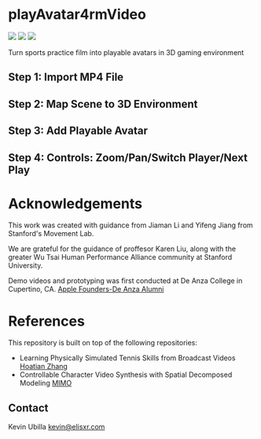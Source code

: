 # playAvatar4rmVideo
![](https://img.shields.io/static/v1?label=python&message=3.6|3.7&color=blue)
![](https://img.shields.io/static/v1?label=pytorch&message=1.4&color=<COLOR>)
[![](https://img.shields.io/static/v1?label=license&message=BSD3&color=green)](./License.txt)

Turn sports practice film into playable avatars in 3D gaming environment

## Step 1: Import MP4 File

## Step 2: Map Scene to 3D Environment

## Step 3: Add Playable Avatar 

## Step 4: Controls: Zoom/Pan/Switch Player/Next Play 



# Acknowledgements

This work was created with guidance from Jiaman Li and Yifeng Jiang from Stanford's Movement Lab.

We are grateful for the guidance of proffesor Karen Liu, along with the greater Wu Tsai Human Performance Alliance community at Stanford University.

Demo videos and prototyping was first conducted at De Anza College in Cupertino, CA. [Apple Founders-De Anza Alumni](https://apple.fandom.com/wiki/De_Anza_College)

# References
This repository is built on top of the following repositories:
* Learning Physically Simulated Tennis Skills from Broadcast Videos [Hoatian Zhang](https://github.com/nv-tlabs/vid2player3d)
* Controllable Character Video Synthesis with Spatial Decomposed Modeling [MIMO](https://github.com/menyifang/MIMO)
    
## Contact
Kevin Ubilla kevin@elisxr.com
